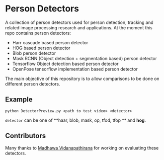 # Person Detectors

A collection of person detectors used for person detection, tracking and
related image processing research and applications. At the moment this
repo contains person detectors:

- Harr cascade based person detector
- HOG based person detector
- Blob person detector
- Mask RCNN (Object detection + segmentation based) person detector
- Tensorflow Object detection based person detector
- OpenPose tensorflow implementation based person detector

The main objective of this repository is to allow comparisons to be
done on different person detectors.

## Example

```
python DetectorPreview.py <path to test video> <detector>
```

`detector` can be one of **haar, blob, mask, op, tfod, tfop ** and
**hog**.

## Contributors

Many thanks to [Madhawa Vidanapathirana](https://github.com/madhawav) for
working on evaluating these detectors.


